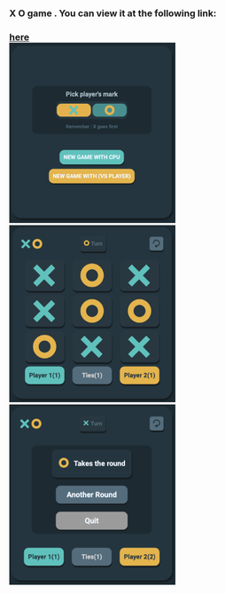 <h3> X  O game . You can view it at the following link: <h3>
            <a style="display: block;" href="[https://amazon-project-plum.vercel.app/amazon.html](https://x-o-game-7ftry15r9-hamzas-projects-f425c355.vercel.app/X_O_project.html)"> here</a>
            
<img width="300"  src="./imgs/intro.png">
<img width="300"  src="./imgs/x-o.png">
<img width="300"  src="./imgs/Screen Shot 2024-05-24 at 9.59.01 PM.png">
           
